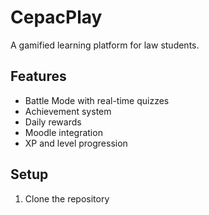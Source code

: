 # CepacPlay

A gamified learning platform for law students.

## Features
- Battle Mode with real-time quizzes
- Achievement system
- Daily rewards
- Moodle integration
- XP and level progression

## Setup
1. Clone the repository